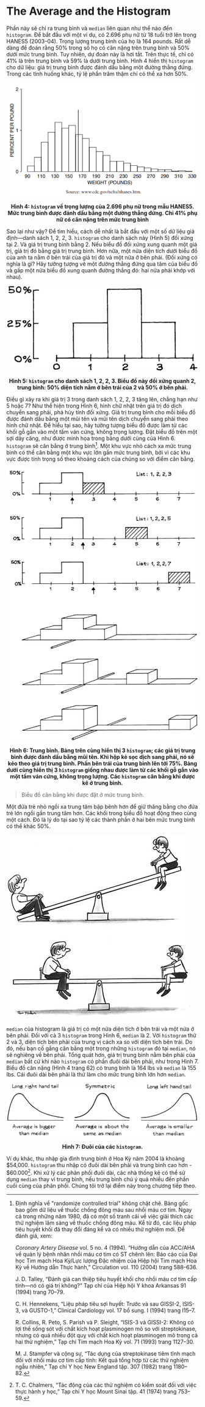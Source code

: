 # The Average and the Histogram

Phần này sẽ chỉ ra trung bình và `median` liên quan như thể nào đến `histogram`. Để bắt đầu với một ví dụ, có 2.696 phụ nữ từ 18 tuổi trở lên trong HANES5 (2003–04). Trọng lượng trung bình của họ là 164 pounds. Rất dễ dàng để đoán rằng 50% trong số họ có cân nặng trên trung bình và 50% dưới mức trung bình. Tuy nhiên, dự đoán này là hơi tắt. Trên thực tế, chỉ có 41% là trên trung bình và 59% là dưới trung bình. Hình 4 hiển thị `histogram` cho dữ liệu: giá trị trung bình được đánh dấu bằng một đường thẳng đứng. Trong các tình huống khác, tỷ lệ phần trăm thậm chí có thể xa hơn 50%.

![fig4](fig4.png)
**<center>Hình 4: `histogram` về trọng lượng của 2.696 phụ nữ trong mẫu HANES5. Mức trung bình được đánh dấu bằng một đường thẳng đứng. Chỉ 41% phụ nữ có cân nặng trên mức trung bình</center>**

Sao lại như vậy? Để tìm hiểu, cách dễ nhất là bắt đầu với một số dữ liệu giả định—danh sách 1, 2, 2, 3. `histogram` cho danh sách này (Hình 5) đối xứng tại 2. Và giá trị trung bình bằng 2. Nếu biểu đồ đối xứng xung quanh một giá trị, giá trị đó bằng giá trị trung bình. Hơn nữa, một nửa diện tích dưới biểu đồ của anh ta nằm ở bên trái của giá trị đó và một nửa ở bên phải. (Đối xứng có nghĩa là gì? Hãy tưởng tượng vẽ một đường thẳng đứng qua tâm của biểu đồ và gấp một nửa biểu đồ xung quanh đường thẳng đó: hai nửa phải khớp với nhau).

![fig5](fig5.png)
**<center>Hình 5: `histogram` cho danh sách 1, 2, 2, 3. Biểu đồ này đối xứng quanh 2, trung bình: 50% diện tích nằm ở bên trái của 2 và 50% ở bên phải.</center>**

Điều gì xảy ra khi giá trị 3 trong danh sách 1, 2, 2, 3 tăng lên, chẳng hạn như 5 hoặc 7? Như thể hiện trong Hình 6, hình chữ nhật trên giá trị đó dịch chuyển sang phải, phá hủy tính đối xứng. Giá trị trung bình cho mỗi biểu đồ được đánh dấu bằng một mũi tên và mũi tên dịch chuyển sang phải theo hình chữ nhật. Để hiểu tại sao, hãy tưởng tượng biểu đồ được làm từ các khối gỗ gắn vào một tấm ván cứng, không trọng lượng. Đặt biểu đồ trên một sợi dây căng, như được minh họa trong bảng dưới cùng của Hình 6. `histogram` sẽ cân bằng ở trung bình[^7]. Một khu vực nhỏ cách xa mức trung bình có thể cân bằng một khu vực lớn gần mức trung bình, bởi vì các khu vực được tính trọng số theo khoảng cách của chúng so với điểm cân bằng.


![fig6](fig6.png)
**<center>Hình 6: Trung bình. Bảng trên cùng hiển thị 3 `histogram`; các giá trị trung bình được đánh dấu bằng mũi tên. Khi hộp kẻ sọc dịch sang phải, nó sẽ kéo theo giá trị trung bình. Phần bên trái của trung bình lên tới 75%. Bảng dưới cùng hiển thị 3 `histogram` giống nhau được làm từ các khối gỗ gắn vào một tấm ván cứng, không trọng lượng. Các `histogram` cân bằng khi được kê ở trung bình.</center>**

> Biểu đồ cân bằng khi được đặt ở mức trung bình.

Một đứa trẻ nhỏ ngồi xa trung tâm bập bênh hơn để giữ thăng bằng cho đứa trẻ lớn ngồi gần trung tâm hơn. Các khối trong biểu đồ hoạt động theo cùng một cách. Đó là lý do tại sao tỷ lệ các thành phần ở hai bên mức trung bình có thể khác 50%.

![seesaw](seesaw.jpg)

`median` của histogram là giá trị có một nửa diện tích ở bên trái và một nửa ở bên phải. Đối với cả 3 `histogram` trong Hình 6, `median` là 2. Với `histogram` thứ 2 và  3, diện tích bên phải của trung vị cách xa so với diện tích bên trái. Do đó, nếu bạn cố gắng cân bằng một trong những `histogram` đó tại `median`, nó sẽ nghiêng về bên phải. Tổng quát hơn, giá trị trung bình nằm bên phải của `median` bất cứ khi nào `histogram` có phần đuôi dài bên phải, như trong Hình 7. Biểu đồ cân nặng (Hình 4 trang 62) có trung bình là 164 lbs và `median` là 155 lbs. Cái đuôi dài bên phải là thứ làm cho mức trung bình lớn hơn `median`.

![fig7](fig7.png)
**<center>Hình 7: Đuôi của các `histogram`.</center>**

Ví dụ khác, thu nhập gia đình trung bình ở Hoa Kỳ năm 2004 là khoảng $54,000. `histogram` thu nhập có đuôi dài bên phải và trung bình cao hơn - $60.000[^8]. Khi xử lý các phân phối đuôi dài, các nhà thống kê có thể sử dụng `median` thay vì trung bình, nếu trung bình chú ý quá nhiều đến phần cuối cùng của phân phối. Chúng tôi trở lại điểm này trong chương tiếp theo.



[^7]: Định nghĩa về "randomize controlled trial" không chặt chẽ. Bảng gốc bao gồm dữ liệu về thuốc chống đông máu sau nhồi máu cơ tim. Ngay cả trong những năm 1980, đã có một số tranh cãi về việc giải thích các thử nghiệm lâm sàng về thuốc chống đông máu. Kể từ đó, các liệu pháp tiêu huyết khối đã thay đổi đáng kể và có nhiều thử nghiệm mới. Để đánh giá, xem: 

    _Coronary Artery Disease_ vol. 5 no. 4 (1994). “Hướng dẫn của ACC/AHA về quản lý bệnh nhân nhồi máu cơ tim có ST chênh lên: Báo cáo của Đại học Tim mạch Hoa Kỳ/Lực lượng Đặc nhiệm của Hiệp hội Tim mạch Hoa Kỳ về Hướng dẫn Thực hành,” Circulation vol. 110 (2004) trang 588–636. 

    J. D. Talley, “Đánh giá can thiệp tiêu huyết khối cho nhồi máu cơ tim cấp tính—nó có giá trị không?” Tạp chí của Hiệp hội Y khoa Arkansas 91 (1994) trang 70–79. 

    C. H. Hennekens, “Liệu pháp tiêu sợi huyết: Trước và sau GISSI-2, ISIS-3, và GUSTO-1,” Clinical Cardiology vol. 17 bổ sung. I (1994) trang I15–7. 

    R. Collins, R. Peto, S. Parish và P. Sleight, “ISIS-3 và GISSI-2: Không có lợi thế sống sót với chất kích hoạt plasminogen mô so với streptokinase, nhưng có quá nhiều đột quỵ với chất kích hoạt plasminogen mô trong cả hai thử nghiệm,” Tạp chí Tim mạch Hoa Kỳ vol. 71 (1993) trang 1127–30.

    M. J. Stampfer và cộng sự, “Tác dụng của streptokinase tiêm tĩnh mạch đối với nhồi máu cơ tim cấp tính: Kết quả tổng hợp từ các thử nghiệm ngẫu nhiên,” Tạp chí Y học New England tập. 307 (1982) trang 1180–82.

[^8]: T. C. Chalmers, “Tác động của các thử nghiệm có kiểm soát đối với việc thực hành y học,” Tạp chí Y học Mount Sinai tập. 41 (1974) trang 753–59.
